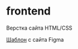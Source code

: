 # frontend
Верстка сайта HTML/CSS

[Шаблон](https://www.figma.com/file/5D9pDuLtS042hzaoN69Kd7/Free--Landing--Page-Template?node-id=0%3A1) с сайта Figma
